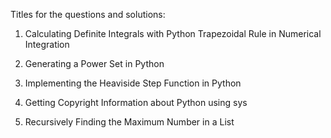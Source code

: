 Titles for the questions and solutions:

1. Calculating Definite Integrals with Python
Trapezoidal Rule in Numerical Integration

2. Generating a Power Set in Python

3. Implementing the Heaviside Step Function in Python

4. Getting Copyright Information about Python using sys

5. Recursively Finding the Maximum Number in a List
